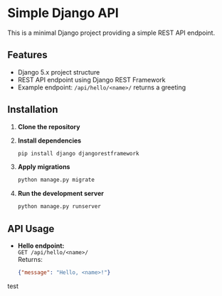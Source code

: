 # Simple Django API

This is a minimal Django project providing a simple REST API endpoint.

## Features

- Django 5.x project structure
- REST API endpoint using Django REST Framework
- Example endpoint: `/api/hello/<name>/` returns a greeting

## Installation

1. **Clone the repository**

2. **Install dependencies**
   ```sh
   pip install django djangorestframework
   ```

3. **Apply migrations**
   ```sh
   python manage.py migrate
   ```

4. **Run the development server**
   ```sh
   python manage.py runserver
   ```

## API Usage

- **Hello endpoint:**  
  `GET /api/hello/<name>/`  
  Returns:  
  ```json
  {"message": "Hello, <name>!"}
  ```

test

